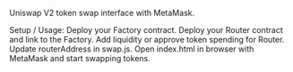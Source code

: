 Uniswap V2 token swap interface with MetaMask.

Setup / Usage:
Deploy your Factory contract.
Deploy your Router contract and link to the Factory.
Add liquidity or approve token spending for Router.
Update routerAddress in swap.js.
Open index.html in browser with MetaMask and start swapping tokens.
